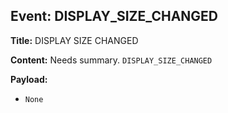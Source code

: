 ## Event: DISPLAY_SIZE_CHANGED

**Title:** DISPLAY SIZE CHANGED

**Content:**
Needs summary.
`DISPLAY_SIZE_CHANGED`

**Payload:**
- `None`